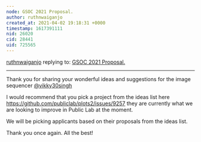 ```yaml
---
node: GSOC 2021 Proposal.
author: ruthnwaiganjo
created_at: 2021-04-02 19:18:31 +0000
timestamp: 1617391111
nid: 26020
cid: 28441
uid: 725565
---
```




[ruthnwaiganjo](../profile/ruthnwaiganjo) replying to: [GSOC 2021 Proposal.](../notes/vikky30singh/03-24-2021/gsoc-2021-proposal)

----
Thank you for sharing your wonderful ideas and suggestions for the image sequencer [@vikky30singh](/profile/vikky30singh)

I would recommend that you pick a project from the ideas list here https://github.com/publiclab/plots2/issues/9257 they are currently what we are looking to improve in Public Lab at the moment. 

We will be picking applicants based on their proposals from the ideas list.

Thank you once again. All the best!